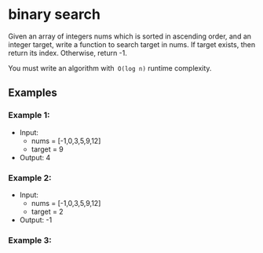 # binary search

Given an array of integers nums which is sorted in ascending order, and an integer target, write a function to search target in nums. If target exists, then return its index. Otherwise, return -1.

You must write an algorithm with` O(log n)` runtime complexity.

## Examples

### Example 1:

- Input:
  - nums = [-1,0,3,5,9,12]
  - target = 9
- Output: 4

### Example 2:

- Input:
  - nums = [-1,0,3,5,9,12]
  - target = 2
- Output: -1

### Example 3:
